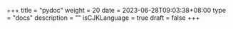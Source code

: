 +++
title = "pydoc"
weight = 20
date = 2023-06-28T09:03:38+08:00
type = "docs"
description = ""
isCJKLanguage = true
draft = false
+++